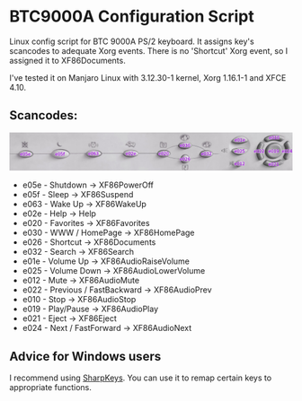 BTC9000A Configuration Script
=============================

Linux config script for BTC 9000A PS/2 keyboard. It assigns key's scancodes to adequate Xorg events.
There is no 'Shortcut' Xorg event, so I assigned it to XF86Documents.

I've tested it on Manjaro Linux with 3.12.30-1 kernel, Xorg 1.16.1-1 and XFCE 4.10.

Scancodes:
----------

![Keys layout](keys.jpg)

* e05e - Shutdown -> XF86PowerOff
* e05f - Sleep -> XF86Suspend
* e063 - Wake Up -> XF86WakeUp
* e02e - Help -> Help
* e020 - Favorites -> XF86Favorites
* e030 - WWW / HomePage -> XF86HomePage
* e026 - Shortcut -> XF86Documents
* e032 - Search -> XF86Search
* e01e - Volume Up -> XF86AudioRaiseVolume
* e025 - Volume Down -> XF86AudioLowerVolume
* e012 - Mute -> XF86AudioMute
* e022 - Previous / FastBackward -> XF86AudioPrev
* e010 - Stop -> XF86AudioStop
* e019 - Play/Pause -> XF86AudioPlay
* e021 - Eject -> XF86Eject
* e024 - Next / FastForward -> XF86AudioNext

Advice for Windows users
------------------------

I recommend using [SharpKeys](http://sharpkeys.codeplex.com/). You can use it to remap certain keys to appropriate functions.
